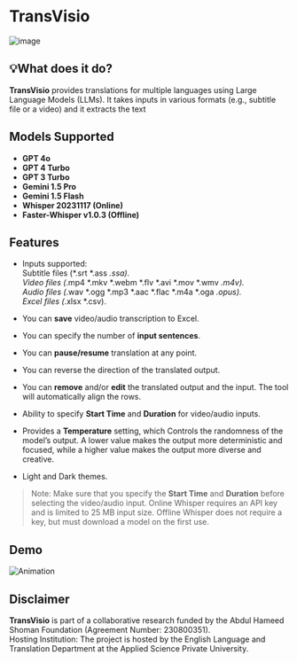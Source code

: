 # **TransVisio**
![image](https://github.com/aalramadan/TransVisio/assets/55710790/090c74e7-6d86-428a-853f-4c93154d61f0)


## **💡What does it do?**
**TransVisio** provides translations for multiple languages using Large Language Models (LLMs). It takes inputs in various formats (e.g., subtitle file or a video) and it extracts the text  

## **Models Supported**

- **GPT 4o**
- **GPT 4 Turbo**
- **GPT 3 Turbo**
- **Gemini 1.5 Pro**
- **Gemini 1.5 Flash**
- **Whisper 20231117 (Online)**
- **Faster-Whisper v1.0.3 (Offline)**
## **Features**

- Inputs supported: </br>
Subtitle files (*.srt *.ass *.ssa). </br>
Video files (*.mp4 *.mkv *.webm *.flv *.avi *.mov *.wmv *.m4v). </br>
Audio files (*.wav *.ogg *.mp3 *.aac *.flac *.m4a *.oga *.opus). </br>
Excel files (*.xlsx *.csv). </br>

- You can **save** video/audio transcription to Excel.

- You can specify the number of **input sentences**.

- You can **pause/resume** translation at any point.

- You can reverse the direction of the translated output.

- You can **remove** and/or **edit** the translated output and the input. The tool will automatically align the rows.

- Ability to specify **Start Time** and **Duration** for video/audio inputs.

- Provides a **Temperature** setting, which Controls the randomness of the model’s output. A lower value makes the output more deterministic and focused, while a higher value makes the output more diverse and creative. 

- Light and Dark themes.

> Note: Make sure that you specify the **Start Time** and **Duration** before selecting the video/audio input.
> Online Whisper requires an API key and is limited to 25 MB input size.
> Offline Whisper does not require a key, but must download a model on the first use.

## **Demo**
![Animation](https://github.com/aalramadan/TransVisio/assets/55710790/c4d47cb7-ca61-4779-ac78-68bd4591d95e)

## **Disclaimer**
**TransVisio** is part of a collaborative research funded by the Abdul Hameed Shoman Foundation (Agreement Number: 230800351). </br>
Hosting Institution: The project is hosted by the English Language and Translation Department at the Applied Science Private University.</br>
